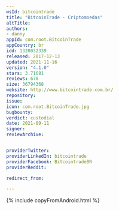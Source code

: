```yaml
---
wsId: bitcointrade
title: "BitcoinTrade - Criptomoedas"
altTitle: 
authors:
- danny
appId: com.root.BitcoinTrade
appCountry: br
idd: 1320032339
released: 2017-12-13
updated: 2021-11-16
version: "4.1.0"
stars: 3.71681
reviews: 678
size: 36794368
website: http://www.bitcointrade.com.br/
repository: 
issue: 
icon: com.root.BitcoinTrade.jpg
bugbounty: 
verdict: custodial
date: 2021-09-11
signer: 
reviewArchive:


providerTwitter: 
providerLinkedIn: bitcointrade
providerFacebook: BitcointradeBR
providerReddit: 

redirect_from:

---
```


{% include copyFromAndroid.html %}
